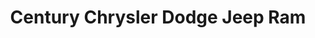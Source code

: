---
title: "Century Chrysler Dodge Jeep Ram"
url: /mount-airy/century-chrysler-dodge-jeep-ram/
shop: Autohaus
---